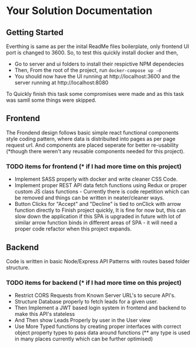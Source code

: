 Your Solution Documentation
===========================

## Getting Started
Everthing is same as per the inital ReadMe files boilerplate, only frontend UI port is changed to 3600.
So, to test this quickly install docker and then,
* Go to server and ui folders to install their respictive NPM dependecies
* Then, From the root of the project, run `docker-compose up -d`
* You should now have the UI running at http://localhost:3600 and the server running at http://localhost:8080

To Quickly finish this task some compromises were made and as this task was samll some things were skipped.

## Frontend
The Frondend design follows basic simple react functional components style coding pattern, where data is distribuited into pages as per page request url.
And components are placed seperate for better re-usability (*though there weren't any reusable components needed for this project).

### TODO items for frontend (* if I had more time on this project)
* Implement SASS properly with docker and write cleaner CSS Code.
* Implement proper REST API data fetch functions using Redux or proper custom JS class functions - Currently there is code repetition which can be removed and things can be written in neater/cleaner ways.
* Button Clicks for "Accept" and "Decline" is tied to onClick with arrow function directly to Finish project quickly, It is fine for now but, this can slow down the application if this SPA is upgraded in future with lot of similar arrow function binds in different areas of SPA - it will need a proper code refactor when this project expands.

## Backend
Code is written in basic Node/Express API Patterns with routes based folder structure.

### TODO items for backend (* if I had more time on this project)
* Restrict CORS Requests from Known Server URL's to secure API's.
* Structure Database properly to fetch leads for a given user.
* Then Implement a JWT based login system in frontend and backend to make this API's stateless
* And Then show Leads Properly by user in the User view
* Use More Typed functions by creating proper interfaces with correct object property types to pass data around functions (** any type is used in many places currently which can be further optimised)

